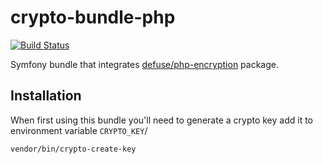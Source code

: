crypto-bundle-php
=============

[![Build Status](https://api.travis-ci.org/gdbots/crypto-bundle-php.svg)](https://travis-ci.org/gdbots/crypto-bundle-php)

Symfony bundle that integrates [defuse/php-encryption](https://github.com/defuse/php-encryption) package.


## Installation
When first using this bundle you'll need to generate a crypto key add it to environment variable `CRYPTO_KEY`/

```bash
vendor/bin/crypto-create-key
```
